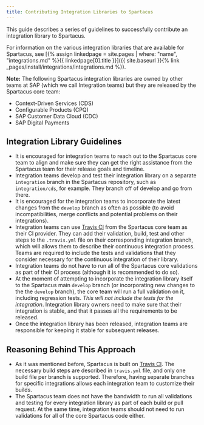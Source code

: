 ```yaml
---
title: Contributing Integration Libraries to Spartacus
---
```


This guide describes a series of guidelines to successfully contribute an integration library to Spartacus.

For information on the various integration libraries that are available for Spartacus, see [{% assign linkedpage = site.pages | where: "name", "integrations.md" %}{{ linkedpage[0].title }}]({{ site.baseurl }}{% link _pages/install/integrations/integrations.md %}).

**Note:** The following Spartacus integration libraries are owned by other teams at SAP (which we call Integration teams) but they are released by the Spartacus core team:

- Context-Driven Services (CDS)
- Configurable Products (CPQ)
- SAP Customer Data Cloud (CDC)
- SAP Digital Payments

## Integration Library Guidelines

- It is encouraged for integration teams to reach out to the Spartacus core team to align and make sure they can get the right assistance from the Spartacus team for their release goals and timeline.
- Integration teams develop and test their integration library on a separate `integration` branch in the Spartacus repository, such as `integration/cds`, for example. They branch off of develop and go from there.
- It is encouraged for the integration teams to incorporate the latest changes from the `develop` branch as often as possible (to avoid incompatibilities, merge conflicts and potential problems on their integrations).
- Integration teams can use [Travis CI](https://app.travis-ci.com/github/SAP/spartacus) from the Spartacus core team as their CI provider. They can add their validation, build, test and other steps to the `.travis.yml` file on their corresponding integration branch, which will allows them to describe their continuous integration process. Teams are required to include the tests and validations that they consider necessary for the continuous integration of their library.
- Integration teams do not have to run all of the Spartacus core validations as part of their CI process (although it is recommended to do so).
- At the moment of attempting to incorporate the integration library itself to the Spartacus main `develop` branch (or incorporating new changes to the the `develop` branch), the core team will run a full validation on it, including regression tests. _This will not include the tests for the integration_. Integration library owners need to make sure that their integration is stable, and that it passes all the requirements to be released.
- Once the integration library has been released, integration teams are responsible for keeping it stable for subsequent releases.

## Reasoning Behind This Approach

- As it was mentioned before, Spartacus is built on [Travis CI](https://travis-ci.com/github/SAP/spartacus). The necessary build steps are described in `travis.yml` file, and only one build file per branch is supported. Therefore, having separate branches for specific integrations allows each integration team to customize their builds.
- The Spartacus team does not have the bandwidth to run all validations and testing for every integration library as part of each build or pull request. At the same time, integration teams should not need to run validations for all of the core Spartacus code either.
